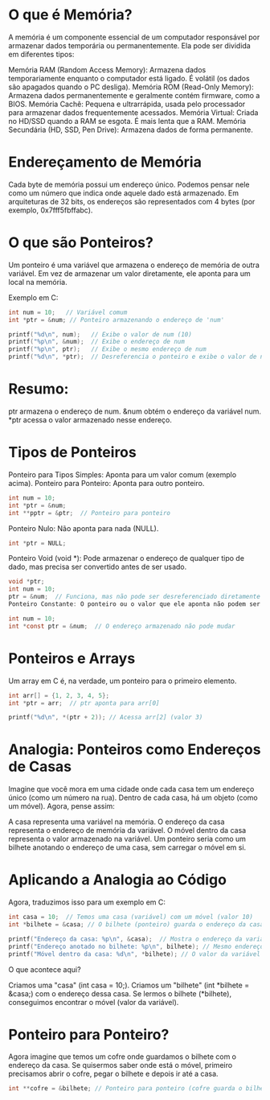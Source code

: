 # O que é Memória?
A memória é um componente essencial de um computador responsável por armazenar dados temporária ou permanentemente. Ela pode ser dividida em diferentes tipos:

Memória RAM (Random Access Memory): Armazena dados temporariamente enquanto o computador está ligado. É volátil (os dados são apagados quando o PC desliga).
Memória ROM (Read-Only Memory): Armazena dados permanentemente e geralmente contém firmware, como a BIOS.
Memória Cachê: Pequena e ultrarrápida, usada pelo processador para armazenar dados frequentemente acessados.
Memória Virtual: Criada no HD/SSD quando a RAM se esgota. É mais lenta que a RAM.
Memória Secundária (HD, SSD, Pen Drive): Armazena dados de forma permanente.


# Endereçamento de Memória
Cada byte de memória possui um endereço único. Podemos pensar nele como um número que indica onde aquele dado está armazenado. Em arquiteturas de 32 bits, os endereços são representados com 4 bytes (por exemplo, 0x7fff5fbffabc).

# O que são Ponteiros?
Um ponteiro é uma variável que armazena o endereço de memória de outra variável. Em vez de armazenar um valor diretamente, ele aponta para um local na memória.

Exemplo em C:

```c
int num = 10;   // Variável comum
int *ptr = &num; // Ponteiro armazenando o endereço de 'num'

printf("%d\n", num);   // Exibe o valor de num (10)
printf("%p\n", &num);  // Exibe o endereço de num
printf("%p\n", ptr);   // Exibe o mesmo endereço de num
printf("%d\n", *ptr);  // Desreferencia o ponteiro e exibe o valor de num (10)
```

# Resumo:

ptr armazena o endereço de num.
&num obtém o endereço da variável num.
*ptr acessa o valor armazenado nesse endereço.

# Tipos de Ponteiros
Ponteiro para Tipos Simples: Aponta para um valor comum (exemplo acima).
Ponteiro para Ponteiro: Aponta para outro ponteiro.

```c
int num = 10;
int *ptr = &num;
int **pptr = &ptr;  // Ponteiro para ponteiro
```

Ponteiro Nulo: Não aponta para nada (NULL).

```c
int *ptr = NULL;

```

Ponteiro Void (void *): Pode armazenar o endereço de qualquer tipo de dado, mas precisa ser convertido antes de ser usado.

```c
void *ptr;
int num = 10;
ptr = &num;  // Funciona, mas não pode ser desreferenciado diretamente
Ponteiro Constante: O ponteiro ou o valor que ele aponta não podem ser alterados.
```

```c
int num = 10;
int *const ptr = &num;  // O endereço armazenado não pode mudar
```


#  Ponteiros e Arrays
Um array em C é, na verdade, um ponteiro para o primeiro elemento.

```c
int arr[] = {1, 2, 3, 4, 5};
int *ptr = arr;  // ptr aponta para arr[0]

printf("%d\n", *(ptr + 2)); // Acessa arr[2] (valor 3)
```
# Analogia: Ponteiros como Endereços de Casas
Imagine que você mora em uma cidade onde cada casa tem um endereço único (como um número na rua). Dentro de cada casa, há um objeto (como um móvel). Agora, pense assim:

A casa representa uma variável na memória.
O endereço da casa representa o endereço de memória da variável.
O móvel dentro da casa representa o valor armazenado na variável.
Um ponteiro seria como um bilhete anotando o endereço de uma casa, sem carregar o móvel em si.

# Aplicando a Analogia ao Código
Agora, traduzimos isso para um exemplo em C:

```c
int casa = 10;  // Temos uma casa (variável) com um móvel (valor 10)
int *bilhete = &casa; // O bilhete (ponteiro) guarda o endereço da casa

printf("Endereço da casa: %p\n", &casa);  // Mostra o endereço da variável
printf("Endereço anotado no bilhete: %p\n", bilhete); // Mesmo endereço
printf("Móvel dentro da casa: %d\n", *bilhete); // O valor da variável
```

O que acontece aqui?

Criamos uma "casa" (int casa = 10;).
Criamos um "bilhete" (int *bilhete = &casa;) com o endereço dessa casa.
Se lermos o bilhete (*bilhete), conseguimos encontrar o móvel (valor da variável).

# Ponteiro para Ponteiro?
Agora imagine que temos um cofre onde guardamos o bilhete com o endereço da casa. Se quisermos saber onde está o móvel, primeiro precisamos abrir o cofre, pegar o bilhete e depois ir até a casa.

``` c
int **cofre = &bilhete; // Ponteiro para ponteiro (cofre guarda o bilhete)
```